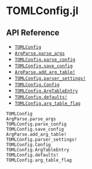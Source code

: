 # TOMLConfig.jl

## API Reference

- [`TOMLConfig`](@ref)
- [`ArgParse.parse_args`](@ref)
- [`TOMLConfig.parse_config`](@ref)
- [`TOMLConfig.save_config`](@ref)
- [`ArgParse.add_arg_table!`](@ref)
- [`TOMLConfig.parser_settings!`](@ref)
- [`TOMLConfig.Config`](@ref)
- [`TOMLConfig.ArgTableEntry`](@ref)
- [`TOMLConfig.defaults!`](@ref)
- [`TOMLConfig.arg_table_flag`](@ref)

```@docs
TOMLConfig
ArgParse.parse_args
TOMLConfig.parse_config
TOMLConfig.save_config
ArgParse.add_arg_table!
TOMLConfig.parser_settings!
TOMLConfig.Config
TOMLConfig.ArgTableEntry
TOMLConfig.defaults!
TOMLConfig.arg_table_flag
```

